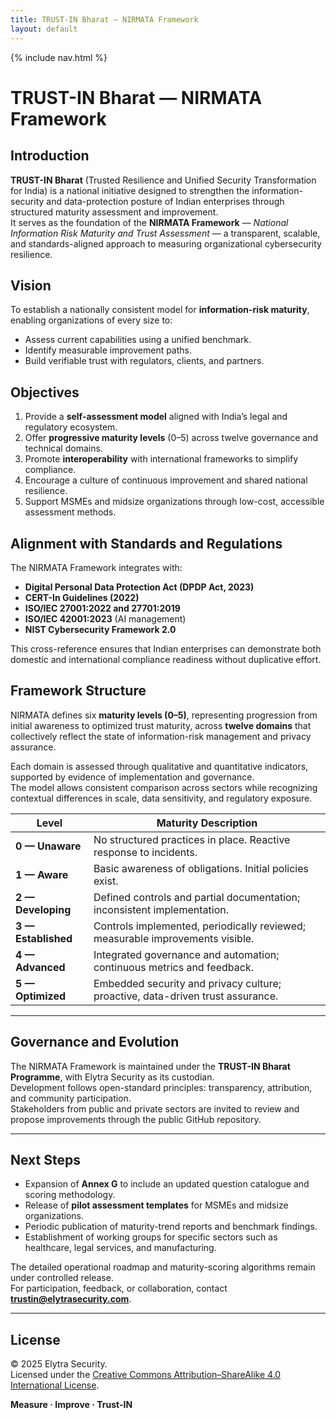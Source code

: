 ```yaml
---
title: TRUST-IN Bharat — NIRMATA Framework
layout: default
---
```

{% include nav.html %}

# TRUST-IN Bharat — NIRMATA Framework

## Introduction
**TRUST-IN Bharat** (Trusted Resilience and Unified Security Transformation for India) is a national initiative designed to strengthen the information-security and data-protection posture of Indian enterprises through structured maturity assessment and improvement.  
It serves as the foundation of the **NIRMATA Framework** — *National Information Risk Maturity and Trust Assessment* — a transparent, scalable, and standards-aligned approach to measuring organizational cybersecurity resilience.

## Vision
To establish a nationally consistent model for **information-risk maturity**, enabling organizations of every size to:
- Assess current capabilities using a unified benchmark.  
- Identify measurable improvement paths.  
- Build verifiable trust with regulators, clients, and partners.

## Objectives
1. Provide a **self-assessment model** aligned with India’s legal and regulatory ecosystem.  
2. Offer **progressive maturity levels** (0–5) across twelve governance and technical domains.  
3. Promote **interoperability** with international frameworks to simplify compliance.  
4. Encourage a culture of continuous improvement and shared national resilience.  
5. Support MSMEs and midsize organizations through low-cost, accessible assessment methods.

## Alignment with Standards and Regulations
The NIRMATA Framework integrates with:
- **Digital Personal Data Protection Act (DPDP Act, 2023)**
- **CERT-In Guidelines (2022)**
- **ISO/IEC 27001:2022 and 27701:2019**
- **ISO/IEC 42001:2023** (AI management)
- **NIST Cybersecurity Framework 2.0**

This cross-reference ensures that Indian enterprises can demonstrate both domestic and international compliance readiness without duplicative effort.

## Framework Structure
NIRMATA defines six **maturity levels (0–5)**, representing progression from initial awareness to optimized trust maturity, across **twelve domains** that collectively reflect the state of information-risk management and privacy assurance.

Each domain is assessed through qualitative and quantitative indicators, supported by evidence of implementation and governance.  
The model allows consistent comparison across sectors while recognizing contextual differences in scale, data sensitivity, and regulatory exposure.

| Level | Maturity Description |
|-------|----------------------|
| **0 — Unaware** | No structured practices in place. Reactive response to incidents. |
| **1 — Aware** | Basic awareness of obligations. Initial policies exist. |
| **2 — Developing** | Defined controls and partial documentation; inconsistent implementation. |
| **3 — Established** | Controls implemented, periodically reviewed; measurable improvements visible. |
| **4 — Advanced** | Integrated governance and automation; continuous metrics and feedback. |
| **5 — Optimized** | Embedded security and privacy culture; proactive, data-driven trust assurance. |

---

## Governance and Evolution
The NIRMATA Framework is maintained under the **TRUST-IN Bharat Programme**, with Elytra Security as its custodian.  
Development follows open-standard principles: transparency, attribution, and community participation.  
Stakeholders from public and private sectors are invited to review and propose improvements through the public GitHub repository.

---

## Next Steps
- Expansion of **Annex G** to include an updated question catalogue and scoring methodology.  
- Release of **pilot assessment templates** for MSMEs and midsize organizations.  
- Periodic publication of maturity-trend reports and benchmark findings.  
- Establishment of working groups for specific sectors such as healthcare, legal services, and manufacturing.

The detailed operational roadmap and maturity-scoring algorithms remain under controlled release.  
For participation, feedback, or collaboration, contact **trustin@elytrasecurity.com**.

---

## License
© 2025 Elytra Security.  
Licensed under the [Creative Commons Attribution–ShareAlike 4.0 International License](https://creativecommons.org/licenses/by-sa/4.0/).

**Measure · Improve · Trust-IN**

